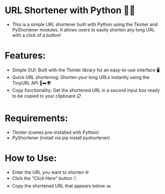 # URL Shortener with Python 🚀🔗

- This is a simple URL shortener built with Python using the Tkinter and PyShortener modules. It allows users to easily shorten any long URL with a click of a button!

# Features:

- Simple GUI: Built with the Tkinter library for an easy-to-use interface 🖥️
- Quick URL shortening: Shorten your long URLs instantly using the TinyURL API 🔗➡️🌍
- Copy functionality: Get the shortened URL in a second input box ready to be copied to your clipboard 📋

# Requirements:

- Tkinter (comes pre-installed with Python)
- PyShortener (install via pip install pyshortener)

# How to Use:

- Enter the URL you want to shorten 🌐
- Click the "Click Here" button 🖱️
- Copy the shortened URL that appears below ✂️
